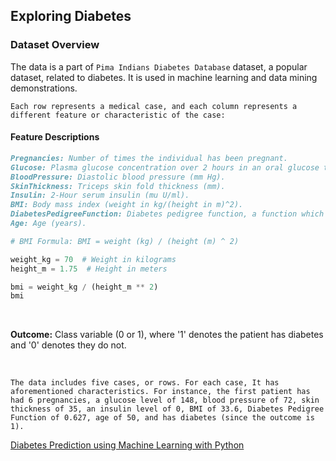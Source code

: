 ## Exploring Diabetes

### Dataset Overview

The data is a part of `Pima Indians Diabetes Database` dataset, a popular dataset, related to diabetes. It is used in machine learning and data mining demonstrations.<br/>

`Each row represents a medical case, and each column represents a different feature or characteristic of the case:`

#### Feature Descriptions

```md
Pregnancies: Number of times the individual has been pregnant.
Glucose: Plasma glucose concentration over 2 hours in an oral glucose tolerance test.
BloodPressure: Diastolic blood pressure (mm Hg).
SkinThickness: Triceps skin fold thickness (mm).
Insulin: 2-Hour serum insulin (mu U/ml).
BMI: Body mass index (weight in kg/(height in m)^2).
DiabetesPedigreeFunction: Diabetes pedigree function, a function which scores likelihood of diabetes based on family history.
Age: Age (years).
```

```python
# BMI Formula: BMI = weight (kg) / (height (m) ^ 2)

weight_kg = 70  # Weight in kilograms
height_m = 1.75  # Height in meters

bmi = weight_kg / (height_m ** 2)
bmi
```

<br/>

**Outcome:** Class variable (0 or 1), where '1' denotes the patient has diabetes and '0' denotes they do not.<br/>

<br/>

`The data includes five cases, or rows. For each case, It has aforementioned characteristics. For instance, the first patient has had 6 pregnancies, a glucose level of 148, blood pressure of 72, skin thickness of 35, an insulin level of 0, BMI of 33.6, Diabetes Pedigree Function of 0.627, age of 50, and has diabetes (since the outcome is 1).`

[Diabetes Prediction using Machine Learning with Python](https://youtu.be/xUE7SjVx9bQ?list=PLfFghEzKVmjvuSA67LszN1dZ-Dd_pkus6)
